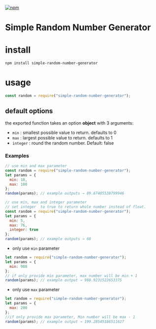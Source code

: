 [![npm](https://img.shields.io/npm/v/simple-random-number-generator)](https://www.npmjs.com/package/simple-random-number-generator)

# Simple Random Number Generator

# install

`npm install simple-random-number-generator`

# usage

```javascript
const random = require("simple-random-number-generator");
```

## default options

the exported function takes an option **object** with 3 arguments:

- `min` : smallest possible value to return. defaults to 0
- `max` : largest possible value to return. defaults to 1
- `integer` : round the random number. Default: false

### Examples

```javascript
// use min and max parameter
const random = require("simple-random-number-generator");
let params = {
  min: 10,
  max: 100
};
random(params); // example outputs → 89.67405538799946
```

```javascript
// use min, max and integer parameter
// set integer  to true to return whole number instead of float.
const random = require("simple-random-number-generator");
let params = {
  min: 5,
  max: 76,
  integer: true
};
random(params); // example outputs → 68
```

- only use `min` parameter

```javascript
let random = require("simple-random-number-generator");
let params = {
  min: 988
};
// if only provide min parameter, max number will be min + 1
random(params); // example output → 988.9231522653375
```

- only use `max` parameter

```javascript
let random = require("simple-random-number-generator");
let params = {
  max: 200
};
//if only provide max parameter, Min number will be max - 1
random(params); // example output → 199.28545186511627
```
